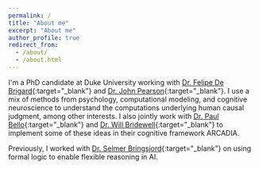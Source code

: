 ```yaml
---
permalink: /
title: "About me"
excerpt: "About me"
author_profile: true
redirect_from: 
  - /about/
  - /about.html
---
```


I'm a PhD candidate at Duke University working with [Dr. Felipe De
Brigard](https://www.imclab.org/){:target="_blank"} and [Dr. John
Pearson](https://pearsonlab.github.io/){:target="_blank"}. I use a mix
of methods from psychology, computational modeling, and cognitive
neuroscience to understand the computations underlying human causal
judgment, among other interests. I also jointly work with [Dr. Paul
Bello](https://scholar.google.com/citations?user=72lZt54AAAAJ){:target="_blank"}
and [Dr. Will Bridewell](https://paravidya.com/){:target="_blank"} to
implement some of these ideas in their cognitive framework ARCADIA.

Previously, I worked with [Dr. Selmer
Bringsjord](https://rair.cogsci.rpi.edu/){:target="_blank"} on using
formal logic to enable flexible reasoning in AI.
